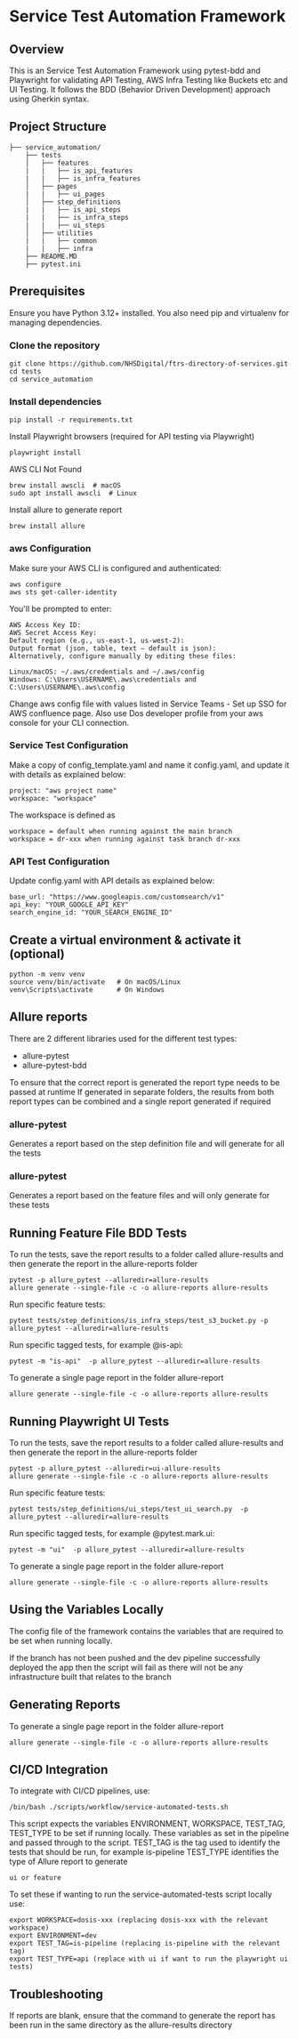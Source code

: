 # Service Test Automation Framework

## Overview

This is an Service Test Automation Framework using pytest-bdd and Playwright for validating API Testing, AWS Infra Testing like Buckets etc and UI Testing. It follows the BDD (Behavior Driven Development) approach using Gherkin syntax.

## Project Structure

```
├── service_automation/
    ├── tests
    │   ├── features
    |   |   ├── is_api_features
    |   |   ├── is_infra_features
    │   ├── pages
    |   |   ├── ui_pages
    │   ├── step_definitions
    |   |   ├── is_api_steps
    |   |   ├── is_infra_steps
    |   |   ├── ui_steps
    │   ├── utilities
    |   |   ├── common
    |   |   ├── infra
    ├── README.MD
    ├── pytest.ini

```

## Prerequisites

Ensure you have Python 3.12+ installed. You also need pip and virtualenv for managing dependencies.

### Clone the repository

```
git clone https://github.com/NHSDigital/ftrs-directory-of-services.git
cd tests
cd service_automation
```

### Install dependencies

```
pip install -r requirements.txt
```
Install Playwright browsers (required for API testing via Playwright)

```
playwright install
```

AWS CLI Not Found
```
brew install awscli  # macOS
sudo apt install awscli  # Linux
```

Install allure to generate report
```
brew install allure
```

### aws Configuration
Make sure your AWS CLI is configured and authenticated:
```
aws configure
aws sts get-caller-identity
```
You'll be prompted to enter:
```
AWS Access Key ID:
AWS Secret Access Key:
Default region (e.g., us-east-1, us-west-2):
Output format (json, table, text – default is json):
Alternatively, configure manually by editing these files:
```

```
Linux/macOS: ~/.aws/credentials and ~/.aws/config
Windows: C:\Users\USERNAME\.aws\credentials and C:\Users\USERNAME\.aws\config
```

Change aws config file with values listed in Service Teams - Set up SSO for AWS confluence page. Also use Dos developer profile from your aws console for your CLI connection.

### Service Test Configuration

Make a copy of config_template.yaml and name it config.yaml, and update it with details as explained below:
```
project: "aws project name"
workspace: "workspace"
```

The workspace is defined as
```
workspace = default when running against the main branch
workspace = dr-xxx when running against task branch dr-xxx
```

### API Test Configuration

Update config.yaml with API details as explained below:
```
base_url: "https://www.googleapis.com/customsearch/v1"
api_key: "YOUR_GOOGLE_API_KEY"
search_engine_id: "YOUR_SEARCH_ENGINE_ID"
```

## Create a virtual environment & activate it (optional)

```
python -m venv venv
source venv/bin/activate   # On macOS/Linux
venv\Scripts\activate      # On Windows
```

## Allure reports

There are 2 different libraries used for the different test types:
- allure-pytest
- allure-pytest-bdd

To ensure that the correct report is generated the report type needs to be passed at runtime
If generated in separate folders, the results from both report types can be combined and a single report generated if required

### allure-pytest

Generates a report based on the step definition file and will generate for all the tests

### allure-pytest

Generates a report based on the feature files and will only generate for these tests

## Running Feature File BDD Tests

To run the tests, save the report results to a folder called allure-results and then generate the report in the allure-reports folder
```
pytest -p allure_pytest --alluredir=allure-results
allure generate --single-file -c -o allure-reports allure-results
```
Run specific feature tests:
```
pytest tests/step_definitions/is_infra_steps/test_s3_bucket.py -p allure_pytest --alluredir=allure-results
```
Run specific tagged tests, for example @is-api:
```
pytest -m "is-api"  -p allure_pytest --alluredir=allure-results
```
To generate a single page report in the folder allure-report
```
allure generate --single-file -c -o allure-reports allure-results
```

## Running Playwright UI Tests

To run the tests, save the report results to a folder called allure-results and then generate the report in the allure-reports folder
```
pytest -p allure_pytest --alluredir=ui-allure-results
allure generate --single-file -c -o allure-reports allure-results
```
Run specific feature tests:
```
pytest tests/step_definitions/ui_steps/test_ui_search.py  -p allure_pytest --alluredir=allure-results
```
Run specific tagged tests, for example @pytest.mark.ui:
```
pytest -m "ui"  -p allure_pytest --alluredir=allure-results
```
To generate a single page report in the folder allure-report
```
allure generate --single-file -c -o allure-reports allure-results
```

## Using the Variables Locally

The config file of the framework contains the variables that are required to be set when running locally.

If the branch has not been pushed and the dev pipeline successfully deployed the app then the script will fail as there will not be any infrastructure built that relates to the branch


## Generating Reports

To generate a single page report in the folder allure-report
```
allure generate --single-file -c -o allure-reports allure-results
```

## CI/CD Integration

To integrate with CI/CD pipelines, use:

```
/bin/bash ./scripts/workflow/service-automated-tests.sh
```

This script expects the variables ENVIRONMENT, WORKSPACE, TEST_TAG, TEST_TYPE to be set if running locally. These variables as set in the pipeline and passed through to the script.
TEST_TAG is the tag used to identify the tests that should be run, for example is-pipeline
TEST_TYPE identifies the type of Allure report to generate
```
ui or feature
```

To set these if wanting to run the service-automated-tests script locally use:

```
export WORKSPACE=dosis-xxx (replacing dosis-xxx with the relevant workspace)
export ENVIRONMENT=dev
export TEST_TAG=is-pipeline (replacing is-pipeline with the relevant tag)
export TEST_TYPE=api (replace with ui if want to run the playwright ui tests)
```


## Troubleshooting
If reports are blank, ensure that the command to generate the report has been run in the same directory as the allure-results directory
